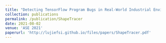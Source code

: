 ```yaml
---
title: "Detecting TensorFlow Program Bugs in Real-World Industrial Environment"
collection: publications
permalink: /publication/ShapeTracer
date: 2021-08-02
venue: 'ASE 2021'
paperurl: 'http://lujiefsi.github.io/files/papers/ShapeTracer.pdf'
---
```

